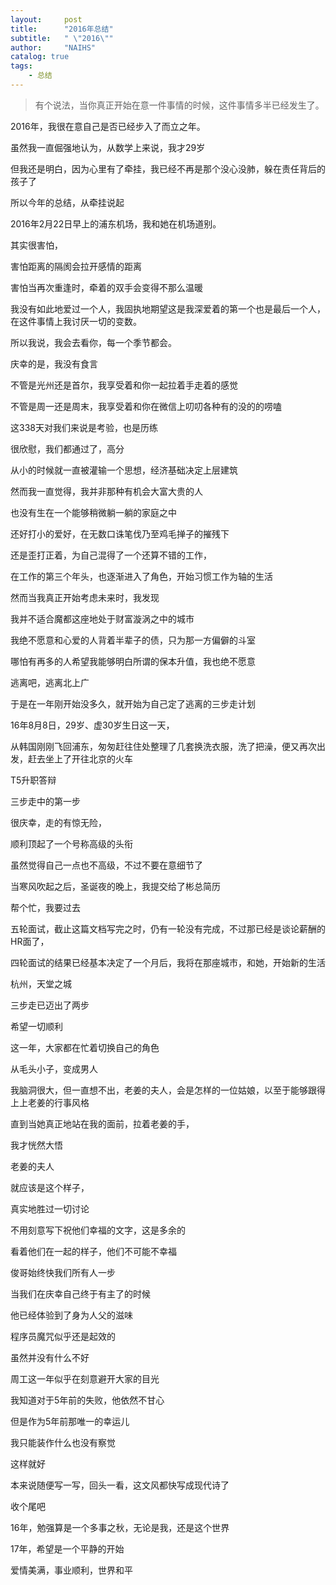 ```yaml
---
layout:     post
title:      "2016年总结"
subtitle:   " \"2016\""
author:     "NAIHS"
catalog: true
tags:
    - 总结
---
```


>  有个说法，当你真正开始在意一件事情的时候，这件事情多半已经发生了。

2016年，我很在意自己是否已经步入了而立之年。

虽然我一直倔强地认为，从数学上来说，我才29岁

但我还是明白，因为心里有了牵挂，我已经不再是那个没心没肺，躲在责任背后的孩子了

所以今年的总结，从牵挂说起

2016年2月22日早上的浦东机场，我和她在机场道别。

其实很害怕，

害怕距离的隔阂会拉开感情的距离

害怕当再次重逢时，牵着的双手会变得不那么温暖

我没有如此地爱过一个人，我固执地期望这是我深爱着的第一个也是最后一个人，在这件事情上我讨厌一切的变数。

所以我说，我会去看你，每一个季节都会。

庆幸的是，我没有食言

不管是光州还是首尔，我享受着和你一起拉着手走着的感觉

不管是周一还是周末，我享受着和你在微信上叨叨各种有的没的的唠嗑

这338天对我们来说是考验，也是历练

很欣慰，我们都通过了，高分

从小的时候就一直被灌输一个思想，经济基础决定上层建筑

然而我一直觉得，我并非那种有机会大富大贵的人

也没有生在一个能够稍微躺一躺的家庭之中

还好打小的爱好，在无数口诛笔伐乃至鸡毛掸子的摧残下

还是歪打正着，为自己混得了一个还算不错的工作，

在工作的第三个年头，也逐渐进入了角色，开始习惯工作为轴的生活

然而当我真正开始考虑未来时，我发现

我并不适合魔都这座地处于财富漩涡之中的城市

我绝不愿意和心爱的人背着半辈子的债，只为那一方偏僻的斗室

哪怕有再多的人希望我能够明白所谓的保本升值，我也绝不愿意

逃离吧，逃离北上广

于是在一年刚开始没多久，就开始为自己定了逃离的三步走计划

16年8月8日，29岁、虚30岁生日这一天，

从韩国刚刚飞回浦东，匆匆赶往住处整理了几套换洗衣服，洗了把澡，便又再次出发，赶去坐上了开往北京的火车

T5升职答辩

三步走中的第一步

很庆幸，走的有惊无险，

顺利顶起了一个号称高级的头衔

虽然觉得自己一点也不高级，不过不要在意细节了

当寒风吹起之后，圣诞夜的晚上，我提交给了彬总简历

帮个忙，我要过去

五轮面试，截止这篇文档写完之时，仍有一轮没有完成，不过那已经是谈论薪酬的HR面了，

四轮面试的结果已经基本决定了一个月后，我将在那座城市，和她，开始新的生活

杭州，天堂之城

三步走已迈出了两步

希望一切顺利

这一年，大家都在忙着切换自己的角色

从毛头小子，变成男人

我脑洞很大，但一直想不出，老姜的夫人，会是怎样的一位姑娘，以至于能够跟得上上老姜的行事风格

直到当她真正地站在我的面前，拉着老姜的手，

我才恍然大悟

老姜的夫人

就应该是这个样子，

真实地胜过一切讨论

不用刻意写下祝他们幸福的文字，这是多余的

看着他们在一起的样子，他们不可能不幸福

俊哥始终快我们所有人一步

当我们在庆幸自己终于有主了的时候

他已经体验到了身为人父的滋味

程序员魔咒似乎还是起效的

虽然并没有什么不好

周工这一年似乎在刻意避开大家的目光

我知道对于5年前的失败，他依然不甘心

但是作为5年前那唯一的幸运儿

我只能装作什么也没有察觉

这样就好

本来说随便写一写，回头一看，这文风都快写成现代诗了

收个尾吧

16年，勉强算是一个多事之秋，无论是我，还是这个世界

17年，希望是一个平静的开始

爱情美满，事业顺利，世界和平

